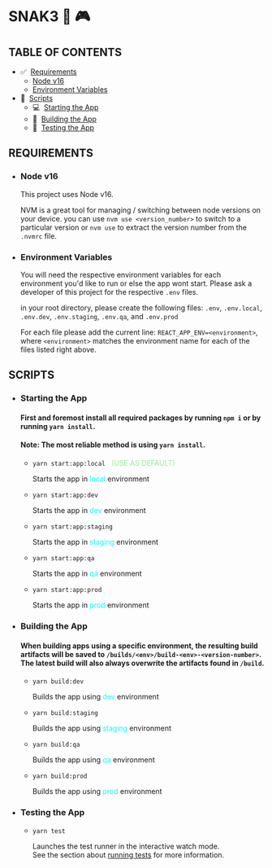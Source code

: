 # **SNAK3** 👾 🎮 

## **TABLE OF CONTENTS**

- ✅&nbsp;&nbsp;[Requirements](#requirements)
  - [Node v16](#node-v16)
  - [Environment Variables](#environment-variables)
- 🔡&nbsp;&nbsp;[Scripts](#scripts)
  - 💻&nbsp;&nbsp;[Starting the App](#starting-the-app)
  - 🔨&nbsp;&nbsp;[Building the App](#building-the-app)
  - 🚦&nbsp;&nbsp;[Testing the App](#testing-the-app)

## **REQUIREMENTS**

- ### **Node v16**

    This project uses Node v16. 

    NVM is a great tool for managing / switching between node versions on your device. you can use `nvm use <version_number>` to switch to a particular version or `nvm use` to extract the version number from the `.nvmrc` file.

- ### **Environment Variables**

    You will need the respective environment variables for each environment you'd like to run or else the app wont start. Please ask a developer of this project for the respective `.env` files.

    in your root directory, please create the following files: `.env`, `.env.local`, `.env.dev`, `.env.staging`, `.env.qa`, and `.env.prod`

    For each file please add the current line: `REACT_APP_ENV=<environment>`, where `<environment>` matches the environment name for each of the files listed right above.

## **SCRIPTS**

- ### **Starting the App**

    #### First and foremost install all required packages by running `npm i` or by running `yarn install`.
    #### **Note:** The most reliable method is using `yarn install`.

  - `yarn start:app:local` <span style="color:lightgreen">&nbsp;&nbsp;(USE AS DEFAULT)</span>

    Starts the app in <span style="color:cyan">local</span> environment

  - `yarn start:app:dev`

    Starts the app in <span style="color:cyan">dev</span> environment

  - `yarn start:app:staging`

    Starts the app in <span style="color:cyan">staging</span> environment 

  - `yarn start:app:qa`

    Starts the app in <span style="color:cyan">qa</span> environment 

  - `yarn start:app:prod`

    Starts the app in <span style="color:cyan">prod</span> environment

- ### **Building the App**

    #### When building apps using a specific environment, the resulting build artifacts will be saved to `/builds/<env>/build-<env>-<version-number>`. The latest build will also always overwrite the artifacts found in `/build`.

  - `yarn build:dev`

    Builds the app using <span style="color:cyan">dev</span> environment

  - `yarn build:staging`

    Builds the app using <span style="color:cyan">staging</span> environment 

  - `yarn build:qa`

    Builds the app using <span style="color:cyan">qa</span> environment 

  - `yarn build:prod`

    Builds the app using <span style="color:cyan">prod</span> environment

- ### **Testing the App**

  - `yarn test`

    Launches the test runner in the interactive watch mode.\
    See the section about [running tests](https://facebook.github.io/create-react-app/docs/running-tests) for more information.
